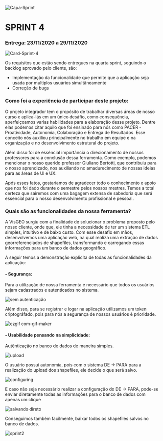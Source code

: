 ![Capa-Sprint](https://user-images.githubusercontent.com/57918707/93690172-ad2d4c00-faab-11ea-9a28-d5e5574bdac8.jpeg)

# SPRINT 4

### Entrega: 23/11/2020 a 29/11/2020

![Card-Sprint-4](https://user-images.githubusercontent.com/57918707/98486394-cb860d00-21fb-11eb-8038-afa2e9f5a565.png)


Os requisitos que estão sendo entregues na quarta sprint, seguindo o backlog aprovado pelo cliente, são:

- Implementação da funcionalidade que permite que a aplicação seja usada por multiplos usuários simultâneamente
- Correção de bugs

### Como foi a experiência de participar deste projeto:

O projeto integrador tem o propósito de trabalhar diversas áreas de nosso curso e aplica-lás em um único desáfio, como consequência, aperfeiçoamos varias habilidades para a elaboração desse projeto. Dentre elas podemos citar aquilo que foi ensinado para nós como PACER - Proatividade, Autonomia, Colaboração e Entrega de Resultados. Esse conceito nós auxiliou principalmente no trabalho em equipe e na organização e no desenvolvimento estrutural do projeto. 

Além disso foi de essêncial importância o direcionamento de nossos professores para a conclusão dessa ferramenta. Como exemplo, podemos mencionar o nosso querido professor Giuliano Bertotti, que contribuiu para o nosso aprendizado, nos auxiliando no amadurecimento de nossas ideias para as áreas de UI e UX.

Após esses fatos, gostariamos de agradecer todo o conhecimento e apoio que nos foi dado durante o semestre pelos nossos mestres. Temos a total certeza que sairemos com uma bagagem extensa de sabedoria que será essencial para o nosso desenvolvimento profissional e pessoal.

### Quais são as funcionalidades da nossa ferramenta?

A VisGEO surgiu com a finalidade de solucionar o problema proposto pelo nosso cliente, onde que, ele tinha a necessidade de ter um sistema ETL simples, intuitivo e de baixo custo. Com esse desafio em mãos, desenvolvemos uma aplicação web, na qual realiza uma extração de dados georreferenciados de shapefiles, transformando e carregando essas informações para um banco de dados geográfico.

A seguir temos a demonstração explicita de todas as funcionalidades da aplicação:

#### - Segurança:

Para a utilização de nossa ferramenta é necessário que todos os usuários sejam cadastrados e autenticados no sistema. 

![sem autenticação](https://user-images.githubusercontent.com/56441371/98485237-b3aa8b00-21f3-11eb-8004-bbd61514c6ef.gif)

Além disso, para se registrar e logar na aplicação utilizamos um token criptográfado, pois para nós a segurança de nossos usuários é prioridade.

![ezgif com-gif-maker](https://user-images.githubusercontent.com/56441371/98485048-70035180-21f2-11eb-909e-3cec1c97d671.gif)

#### - Usabilidade pensando na simplicidade:

Autênticação no banco de dados de maneira simples.

![upload](https://user-images.githubusercontent.com/55189046/93727271-ca881600-fb90-11ea-9664-bf09c9b0bae2.gif)

O usuário possui autonomia, pois com o sistema DE → PARA para a realização do upload dos shapefiles, ele decide o que será salvo.

![configuring](https://user-images.githubusercontent.com/55189046/93727270-c9ef7f80-fb90-11ea-83e5-c96e0ae2a0bc.gif)

E caso não seja necessário realizar a configuração do DE → PARA, pode-se enviar diretamente todas as informações para o banco de dados com apenas um clique

![salvando direto](https://user-images.githubusercontent.com/56441371/98487551-5964f680-2202-11eb-9386-2806fc1c0167.gif)

Conseguimos também facilmente, baixar todos os shapefiles salvos no banco de dados.

![sprint2](https://user-images.githubusercontent.com/56457600/100559745-7e450a80-3292-11eb-816b-b1cfe497f6ea.gif)







